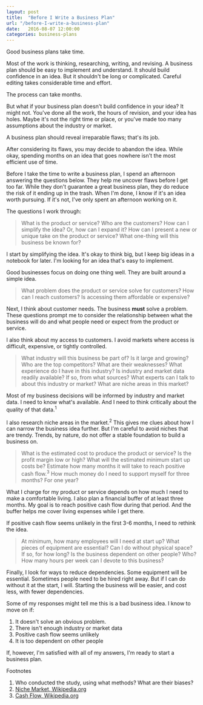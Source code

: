```yaml
---
layout: post
title:  "Before I Write a Business Plan"
url: "/before-I-write-a-business-plan"
date:   2016-08-07 12:00:00
categories: business-plans
---
```


Good business plans take time.

Most of the work is thinking, researching, writing, and revising. A business plan should be easy to implement and understand. It should build confidence in an idea. But it shouldn't be long or complicated. Careful editing takes considerable time and effort.

The process can take months.

But what if your business plan doesn't build confidence in your idea? It might not. You've done all the work, the hours of revision, and your idea has holes. Maybe it's not the right time or place, or you've made too many assumptions about the industry or market.

A business plan should reveal irreparable flaws; that's its job.

After considering its flaws, you may decide to abandon the idea. While okay, spending months on an idea that goes nowhere  isn't the most efficient use of time.

Before I take the time to write a business plan, I spend an afternoon answering the questions below. They help me uncover flaws before I get too far. While they don't guarantee a great business plan, they do reduce the risk of it ending up in the trash. When I'm done, I know if it's an idea worth pursuing. If it's not, I've only spent an afternoon working on it.

The questions I work through:

> What is the product or service? Who are the customers? How can I simplify the idea? Or, how can I expand it? How can I present a new or unique take on the product or service? What one-thing will this business be known for?

I start by simplifying the idea. It's okay to think big, but I keep big ideas in a notebook for later. I'm looking for an idea that's easy to implement.

Good businesses focus on doing one thing well. They are built around a simple idea.

> What problem does the product or service solve for customers? How can I reach customers? Is accessing them affordable or expensive?

Next, I think about customer needs. The business **must** solve a problem. These questions prompt me to consider the relationship between what the business will do and what people need or expect from the product or service.

I also think about my access to customers. I avoid markets where access is difficult, expensive, or tightly controlled.

> What industry will this business be part of? Is it large and growing? Who are the top competitors? What are their weaknesses? What experience do I have in this industry? Is industry and market data readily available? If so, from what sources? What experts can I talk to about this industry or market? What are niche areas in this market?

Most of my business decisions will be informed by industry and market data. I need to know what's available. And I need to think critically about the quality of that data.<sup>1</sup>

I also research niche areas in the market.<sup>2</sup> This gives me clues about how I can narrow the business idea further. But I'm careful to avoid niches that are trendy. Trends, by nature, do not offer a stable foundation to build a business on.

> What is the estimated cost to produce the product or service? Is the profit margin low or high? What will the estimated minimum start up costs be? Estimate how many months it will take to reach positive cash flow.<sup>3</sup> How much money do I need to support myself for three months? For one year?

What I charge for my product or service depends on how much I need to make a comfortable living. I also plan a financial buffer of at least three months. My goal is to reach positive cash flow during that period. And the buffer helps me cover living expenses while I get there.

If positive cash flow seems unlikely in the first 3-6 months, I need to rethink the idea.

> At minimum, how many employees will I need at start up? What pieces of equipment are essential? Can I do without physical space? If so, for how long? Is the business dependent on other people? Who? How many hours per week can I devote to this business? 

Finally, I look for ways to reduce dependencies. Some equipment will be essential. Sometimes people need to be hired right away. But if I can do without it at the start, I will. Starting the business will be easier, and cost less, with fewer dependencies.

Some of my responses might tell me this is a bad business idea. I know to move on if:

1. It doesn't solve an obvious problem.
2. There isn't enough industry or market data
3. Positive cash flow seems unlikely
4. It is too dependent on other people

If, however, I'm satisfied with all of my answers, I'm ready to start a business plan.

<div class="footnotes">
  <span class="meta">Footnotes</span>

  <ol>
    <li>Who conducted the study, using what methods? What are their biases?</li>
    <li><a href="https://en.wikipedia.org/wiki/Niche_market">Niche Market, Wikipedia.org</a></li>
    <li><a href="https://en.wikipedia.org/wiki/Cash_flow">Cash Flow, Wikipedia.org</a></li>
  </ol>

</div>
